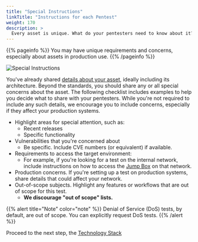 ```yaml
---
title: "Special Instructions"
linkTitle: "Instructions for each Pentest"
weight: 170
description: >
  Every asset is unique. What do your pentesters need to know about it?
---
```


{{% pageinfo %}}
You may have unique requirements and concerns, especially about assets in production use.
{{% /pageinfo %}}

![Special Instructions](/SpecialInstructions.png "Special Instructions for your pentest")

You've already shared [details about your asset](../../asset-description), ideally
including its architecture. Beyond the standards, you should share any or all special
concerns about the asset. The following checklist includes examples to help you decide
what to share with your pentesters. While you're not required to include any such
details, we encourage you to include concerns, especially if they affect your
production systems.

- Highlight areas for special attention, such as:
  - Recent releases
  - Specific functionality
- Vulnerabilities that you're concerned about
  - Be specific. Include CVE numbers (or equivalent) if available.
- Requirements to access the target environment:
  - For example, if you're looking for a test on the internal network, include instructions on
    how to access the [Jump Box](../../glossary#jump-box) on that network.
- Production concerns. If you're setting up a test on production systems, share details that could affect
  your network.
- Out-of-scope subjects. Highlight any features or workflows that are out of scope for this test.
  - **We discourage "out of scope" lists.**

{{% alert title="Note" color="note" %}}
Denial of Service (DoS) tests, by default, are out of scope.
You can explicitly request DoS tests.
{{% /alert %}}

Proceed to the next step, the [Technology Stack](../stack/)

